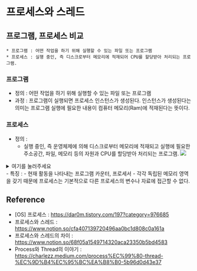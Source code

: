 # 프로세스와 스레드

## 프로그램, 프로세스 비교
```
* 프로그램 : 어떤 작업을 하기 위해 실행할 수 있는 파일 또는 프로그램
* 프로세스 : 실행 중인, 즉 디스크로부터 메모리에 적재되어 CPU를 할당받아 처리되는 프로그램. 
```
### 프로그램
- 정의 : 어떤 작업을 하기 위해 실행할 수 있는 파일 또는 프로그램
- 과정 : 프로그램이 실행되면 프로세스 인스턴스가 생성된다. 인스턴스가 생성된다는 의미는 프로그램 실행에 필요한 내용이 컴퓨터 메모리(Ram)에 적재된다는 뜻이다.

### 프로세스
- 정의 : 
	- 실행 중인, 즉 운영체제에 의해 디스크로부터 메모리에 적재되고 실행에 필요한 주소공간, 파일, 메모리 등의 자원과 CPU를 할당받아 처리되는 프로그램.
![](https://gmlwjd9405.github.io/images/os-process-and-thread/thread.png)
<details>
<summary>여기를 눌러주세요</summary>
<div markdown="1">       

😎숨겨진 내용😎

</div>
</details>
- 특징 : 
	- 현재 활동을 나타내는 프로그램 카운터, 프로세서
	- 각각 독립된 메모리 영역을 갖기 때문에 프로세스는 기본적으로 다른 프로세스의 변수나 자료에 접근할 수 없다.



## Reference
- [OS] 프로세스 : https://dar0m.tistory.com/197?category=976685
- 프로세스와 스레드 : https://www.notion.so/cfa407139720496aa0bc1d808c0a161a
- 프로세스와 스레드의 차이 : https://www.notion.so/68f05a1549714320aca23350b5bd4583
- Process와 Thread의 이야기 : https://charlezz.medium.com/process%EC%99%80-thread-%EC%9D%B4%EC%95%BC%EA%B8%B0-5b96d0d43e37